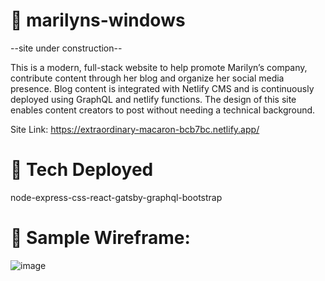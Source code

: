 # 🧵 marilyns-windows

--site under construction--

This is a modern, full-stack website to help promote Marilyn’s company, contribute content through her blog and organize her social media presence. Blog content is integrated with Netlify CMS and is continuously deployed using GraphQL and netlify functions. The design of this site enables content creators to post without needing a technical background.

Site Link: https://extraordinary-macaron-bcb7bc.netlify.app/

# 💪 Tech Deployed

node-express-css-react-gatsby-graphql-bootstrap

# 📸 Sample Wireframe:

![image](https://user-images.githubusercontent.com/102194829/187618927-cb05b929-8858-4fd8-aff4-c1de6ff8d89f.png)
